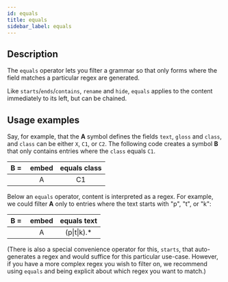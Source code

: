 ```yaml
---
id: equals
title: equals
sidebar_label: equals
---
```


## Description

The `equals` operator lets you filter a grammar so that only forms where the field matches a particular regex are generated.

Like `starts`/`ends`/`contains`, `rename` and `hide`, `equals` applies to the content immediately to its left, but can be chained.

## Usage examples

Say, for example, that the **A** symbol defines the fields `text`, `gloss` and `class`, and `class` can be either `X`, `C1`, or `C2`.  The following code creates a symbol **B** that only contains entries where the `class` equals `C1`.

| **B =&nbsp;** | **embed** | **equals class** |
|:--:|:--:|:--:|
|    | A  | C1 |

Below an `equals` operator, content is interpreted as a regex.
For example, we could filter **A** only to entries where the text starts with "p", "t", or "k":

| **B =&nbsp;** | **embed** | **equals text** |
|:--:|:--:|:--:|
|    | A  | (p\|t\|k).* |

(There is also a special convenience operator for this, `starts`, that auto-generates a regex and would suffice for this particular use-case.  However, if you have a more complex regex you wish to filter on, we recommend using `equals` and being explicit about which regex you want to match.)
